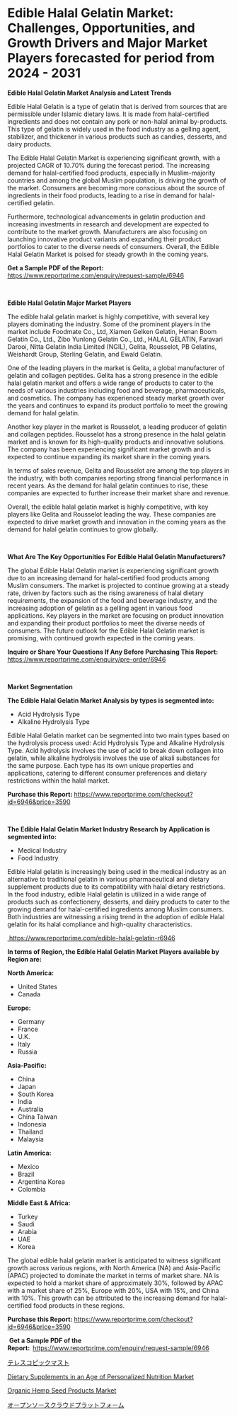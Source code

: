 <p><h1>Edible Halal Gelatin Market: Challenges, Opportunities, and Growth Drivers and Major Market Players forecasted for period from 2024 - 2031</h1></p><p><strong>Edible Halal Gelatin Market Analysis and Latest Trends</strong></p>
<p><p>Edible Halal Gelatin is a type of gelatin that is derived from sources that are permissible under Islamic dietary laws. It is made from halal-certified ingredients and does not contain any pork or non-halal animal by-products. This type of gelatin is widely used in the food industry as a gelling agent, stabilizer, and thickener in various products such as candies, desserts, and dairy products.</p><p>The Edible Halal Gelatin Market is experiencing significant growth, with a projected CAGR of 10.70% during the forecast period. The increasing demand for halal-certified food products, especially in Muslim-majority countries and among the global Muslim population, is driving the growth of the market. Consumers are becoming more conscious about the source of ingredients in their food products, leading to a rise in demand for halal-certified gelatin.</p><p>Furthermore, technological advancements in gelatin production and increasing investments in research and development are expected to contribute to the market growth. Manufacturers are also focusing on launching innovative product variants and expanding their product portfolios to cater to the diverse needs of consumers. Overall, the Edible Halal Gelatin Market is poised for steady growth in the coming years.</p></p>
<p><strong>Get a Sample PDF of the Report:&nbsp;</strong> <a href="https://www.reportprime.com/enquiry/request-sample/6946">https://www.reportprime.com/enquiry/request-sample/6946</a></p>
<p>&nbsp;</p>
<p><strong>Edible Halal Gelatin Major Market Players</strong></p>
<p><p>The edible halal gelatin market is highly competitive, with several key players dominating the industry. Some of the prominent players in the market include Foodmate Co., Ltd, Xiamen Gelken Gelatin, Henan Boom Gelatin Co., Ltd., Zibo Yunlong Gelatin Co., Ltd., HALAL GELATIN, Faravari Darooi, Nitta Gelatin India Limited (NGIL), Gelita, Rousselot, PB Gelatins, Weishardt Group, Sterling Gelatin, and Ewald Gelatin.</p><p>One of the leading players in the market is Gelita, a global manufacturer of gelatin and collagen peptides. Gelita has a strong presence in the edible halal gelatin market and offers a wide range of products to cater to the needs of various industries including food and beverage, pharmaceuticals, and cosmetics. The company has experienced steady market growth over the years and continues to expand its product portfolio to meet the growing demand for halal gelatin.</p><p>Another key player in the market is Rousselot, a leading producer of gelatin and collagen peptides. Rousselot has a strong presence in the halal gelatin market and is known for its high-quality products and innovative solutions. The company has been experiencing significant market growth and is expected to continue expanding its market share in the coming years.</p><p>In terms of sales revenue, Gelita and Rousselot are among the top players in the industry, with both companies reporting strong financial performance in recent years. As the demand for halal gelatin continues to rise, these companies are expected to further increase their market share and revenue.</p><p>Overall, the edible halal gelatin market is highly competitive, with key players like Gelita and Rousselot leading the way. These companies are expected to drive market growth and innovation in the coming years as the demand for halal gelatin continues to grow globally.</p></p>
<p>&nbsp;</p>
<p><strong>What Are The Key Opportunities For Edible Halal Gelatin Manufacturers?</strong></p>
<p><p>The global Edible Halal Gelatin market is experiencing significant growth due to an increasing demand for halal-certified food products among Muslim consumers. The market is projected to continue growing at a steady rate, driven by factors such as the rising awareness of halal dietary requirements, the expansion of the food and beverage industry, and the increasing adoption of gelatin as a gelling agent in various food applications. Key players in the market are focusing on product innovation and expanding their product portfolios to meet the diverse needs of consumers. The future outlook for the Edible Halal Gelatin market is promising, with continued growth expected in the coming years.</p></p>
<p><strong>Inquire or Share Your Questions If Any Before Purchasing This Report:</strong> <a href="https://www.reportprime.com/enquiry/pre-order/6946">https://www.reportprime.com/enquiry/pre-order/6946</a></p>
<p>&nbsp;</p>
<p><strong>Market Segmentation</strong></p>
<p><strong>The Edible Halal Gelatin Market Analysis by types is segmented into:</strong></p>
<p><ul><li>Acid Hydrolysis Type</li><li>Alkaline Hydrolysis Type</li></ul></p>
<p><p>Edible Halal Gelatin market can be segmented into two main types based on the hydrolysis process used: Acid Hydrolysis Type and Alkaline Hydrolysis Type. Acid hydrolysis involves the use of acid to break down collagen into gelatin, while alkaline hydrolysis involves the use of alkali substances for the same purpose. Each type has its own unique properties and applications, catering to different consumer preferences and dietary restrictions within the halal market.</p></p>
<p><strong>Purchase this Report:&nbsp;</strong><a href="https://www.reportprime.com/checkout?id=6946&price=3590">https://www.reportprime.com/checkout?id=6946&price=3590</a></p>
<p>&nbsp;</p>
<p><strong>The Edible Halal Gelatin Market Industry Research by Application is segmented into:</strong></p>
<p><ul><li>Medical Industry</li><li>Food Industry</li></ul></p>
<p><p>Edible Halal gelatin is increasingly being used in the medical industry as an alternative to traditional gelatin in various pharmaceutical and dietary supplement products due to its compatibility with halal dietary restrictions. In the food industry, edible Halal gelatin is utilized in a wide range of products such as confectionery, desserts, and dairy products to cater to the growing demand for halal-certified ingredients among Muslim consumers. Both industries are witnessing a rising trend in the adoption of edible Halal gelatin for its halal compliance and high-quality characteristics.</p></p>
<p><a href="https://www.reportprime.com/edible-halal-gelatin-r6946">&nbsp;https://www.reportprime.com/edible-halal-gelatin-r6946</a></p>
<p><strong>In terms of Region, the Edible Halal Gelatin Market Players available by Region are:</strong></p>
<p>
    <p> <strong> North America: </strong>
        <ul>
            <li>United States</li>
            <li>Canada</li>
        </ul>
        </p> 
    <p> <strong> Europe: </strong>
        <ul>
            <li>Germany</li>
            <li>France</li>
            <li>U.K.</li>
            <li>Italy</li>
            <li>Russia</li>
        </ul>
        </p> 
    <p> <strong> Asia-Pacific: </strong>
        <ul>
            <li>China</li>
            <li>Japan</li>
            <li>South Korea</li>
            <li>India</li>
            <li>Australia</li>
            <li>China Taiwan</li>
            <li>Indonesia</li>
            <li>Thailand</li>
            <li>Malaysia</li>
        </ul>
        </p> 
    <p> <strong> Latin America: </strong>
        <ul>
            <li>Mexico</li>
            <li>Brazil</li>
            <li>Argentina Korea</li>
            <li>Colombia</li>
        </ul>
        </p> 
    <p> <strong> Middle East & Africa: </strong>
        <ul>
            <li>Turkey</li>
            <li>Saudi</li>
            <li>Arabia</li>
            <li>UAE</li>
            <li>Korea</li>
        </ul>
    </p>
    </p>
<p><p>The global edible halal gelatin market is anticipated to witness significant growth across various regions, with North America (NA) and Asia-Pacific (APAC) projected to dominate the market in terms of market share. NA is expected to hold a market share of approximately 30%, followed by APAC with a market share of 25%, Europe with 20%, USA with 15%, and China with 10%. This growth can be attributed to the increasing demand for halal-certified food products in these regions.</p></p>
<p><strong>Purchase this Report: </strong><a href="https://www.reportprime.com/checkout?id=6946&price=3590">https://www.reportprime.com/checkout?id=6946&price=3590</a></p>
<p>&nbsp;<strong>Get a Sample PDF of the Report:&nbsp;&nbsp;</strong><a href="https://www.reportprime.com/enquiry/request-sample/6946">https://www.reportprime.com/enquiry/request-sample/6946</a></p>
<p><strong></strong></p>
<p><p><a href="https://medium.com/@thomasbaker655/telescopic-masts%E5%B8%82%E5%A0%B4%E5%88%86%E6%9E%90-%E3%81%9D%E3%81%AEcagr-%E5%B8%82%E5%A0%B4%E3%82%BB%E3%82%B0%E3%83%A1%E3%83%B3%E3%83%86%E3%83%BC%E3%82%B7%E3%83%A7%E3%83%B3%E3%81%8A%E3%82%88%E3%81%B3%E4%B8%96%E7%95%8C%E7%9A%84%E3%81%AA%E6%A5%AD%E7%95%8C%E6%A6%82%E8%A6%81-8e236645be90">テレスコピックマスト</a></p><p><a href="https://github.com/singletonthaxterkelliehr2df/Market-Research-Report-List-1/blob/main/dietary-supplements-in-an-age-of-personalized-nutrition-market.md">Dietary Supplements in an Age of Personalized Nutrition Market</a></p><p><a href="https://github.com/kufem1/Market-Research-Report-List-2/blob/main/organic-hemp-seed-products-market.md">Organic Hemp Seed Products Market</a></p><p><a href="https://medium.com/@jarredmertz53/%E3%82%AA%E3%83%BC%E3%83%97%E3%83%B3%E3%82%BD%E3%83%BC%E3%82%B9%E3%82%AF%E3%83%A9%E3%82%A6%E3%83%89%E3%83%97%E3%83%A9%E3%83%83%E3%83%88%E3%83%95%E3%82%A9%E3%83%BC%E3%83%A0%E5%B8%82%E5%A0%B4%E8%A6%8F%E6%A8%A1-%E5%B8%82%E5%A0%B4%E5%B1%95%E6%9C%9B%E3%81%A8%E5%B8%82%E5%A0%B4%E4%BA%88%E6%B8%AC-2024%E5%B9%B4%E3%81%8B%E3%82%892031%E5%B9%B4%E3%81%BE%E3%81%A7-73a21a17799f">オープンソースクラウドプラットフォーム</a></p></p>